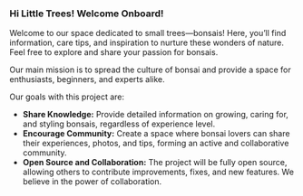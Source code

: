 ### Hi Little Trees! Welcome Onboard!

Welcome to our space dedicated to small trees—bonsais! Here, you’ll find information, care tips, and inspiration to nurture these wonders of nature. Feel free to explore and share your passion for bonsais.

Our main mission is to spread the culture of bonsai and provide a space for enthusiasts, beginners, and experts alike.

Our goals with this project are:
- **Share Knowledge:** Provide detailed information on growing, caring for, and styling bonsais, regardless of experience level.
- **Encourage Community:** Create a space where bonsai lovers can share their experiences, photos, and tips, forming an active and collaborative community.
- **Open Source and Collaboration:** The project will be fully open source, allowing others to contribute improvements, fixes, and new features. We believe in the power of collaboration.

